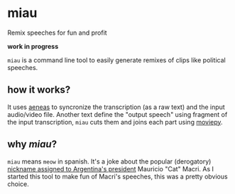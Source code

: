 # miau
Remix speeches for fun and profit

**work in progress**

`miau` is a command line tool to easily generate remixes of clips like political speeches. 

## how it works?

It uses [aeneas](https://github.com/readbeyond/aeneas) to syncronize the transcription (as a raw text) and the input audio/video file. Another text define the "output speech" using fragment of the input transcription, `miau` cuts them and joins each part using [moviepy](https://github.com/Zulko/moviepy). 


## why *miau*?

`miau` means `meow` in spanish. It's a joke about the popular (derogatory) [nickname assigned to Argentina's president](https://www.taringa.net/posts/noticias/19819104/Why-Macri-Cat.html) Mauricio "Cat" Macri. As I started this tool to make fun of Macri's speeches, this was a pretty obvious choice. 
